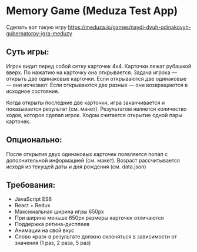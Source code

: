 # Memory Game (Meduza Test App)

Сделать вот такую игру https://meduza.io/games/naydi-dvuh-odinakovyh-gubernatorov-igra-meduzy

## Суть игры:

Игрок видит перед собой сетку карточек 4х4. Карточки лежат рубашкой вверх. По нажатию на карточку она открывается. Задача игрока — открыть две одинаковые карточки. Если открываются две одинаковые — они исчезают. Если открываются две разные — они возвращаются в исходное состояние.

Когда открыты последние две карточки, игра заканчивается и показывается результат (см. макет). Результатом является количество ходов, которое сделал игрок. Ходом считается открытие одной пары карточек.

## Опционально:

После открытия двух одинаковых карточек появляется попап с дополнительной информацией (см. макет). Возраст рассчитывается исходя из текущей даты и дня рождения (см. data.json)

## Требования:

-   JavaScript ES6
-   React + Redux
-   Максимальная ширина игры 650px
-   При ширине меньше 650px размеры карточек отличаются
-   Поддержка ретина-дисплеев
-   Анимации на свой вкус
-   Слово «раз» в результате должно склоняться в зависимости от значения (1 раз, 2 раза, 5 раз)
